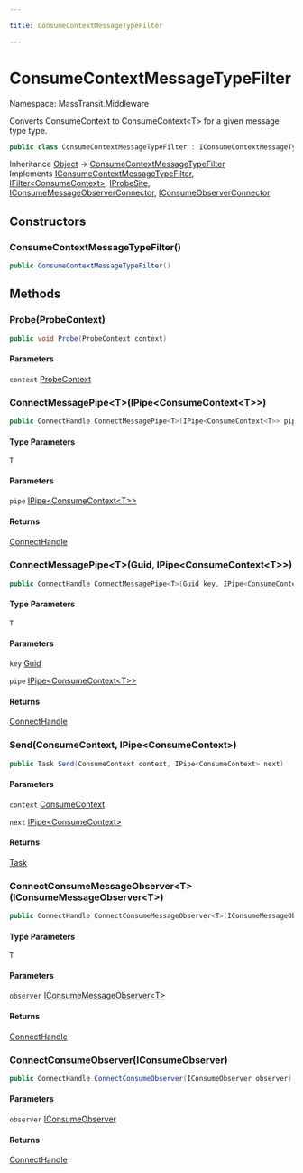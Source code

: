 ```yaml
---

title: ConsumeContextMessageTypeFilter

---
```


# ConsumeContextMessageTypeFilter

Namespace: MassTransit.Middleware

Converts ConsumeContext to ConsumeContext&lt;T&gt; for a given message type
 type.

```csharp
public class ConsumeContextMessageTypeFilter : IConsumeContextMessageTypeFilter, IFilter<ConsumeContext>, IProbeSite, IConsumeMessageObserverConnector, IConsumeObserverConnector
```

Inheritance [Object](https://learn.microsoft.com/en-us/dotnet/api/system.object) → [ConsumeContextMessageTypeFilter](../masstransit-middleware/consumecontextmessagetypefilter)<br/>
Implements [IConsumeContextMessageTypeFilter](../masstransit-middleware/iconsumecontextmessagetypefilter), [IFilter\<ConsumeContext\>](../../masstransit-abstractions/masstransit/ifilter-1), [IProbeSite](../../masstransit-abstractions/masstransit/iprobesite), [IConsumeMessageObserverConnector](../../masstransit-abstractions/masstransit/iconsumemessageobserverconnector), [IConsumeObserverConnector](../../masstransit-abstractions/masstransit/iconsumeobserverconnector)

## Constructors

### **ConsumeContextMessageTypeFilter()**

```csharp
public ConsumeContextMessageTypeFilter()
```

## Methods

### **Probe(ProbeContext)**

```csharp
public void Probe(ProbeContext context)
```

#### Parameters

`context` [ProbeContext](../../masstransit-abstractions/masstransit/probecontext)<br/>

### **ConnectMessagePipe\<T\>(IPipe\<ConsumeContext\<T\>\>)**

```csharp
public ConnectHandle ConnectMessagePipe<T>(IPipe<ConsumeContext<T>> pipe)
```

#### Type Parameters

`T`<br/>

#### Parameters

`pipe` [IPipe\<ConsumeContext\<T\>\>](../../masstransit-abstractions/masstransit/ipipe-1)<br/>

#### Returns

[ConnectHandle](../../masstransit-abstractions/masstransit/connecthandle)<br/>

### **ConnectMessagePipe\<T\>(Guid, IPipe\<ConsumeContext\<T\>\>)**

```csharp
public ConnectHandle ConnectMessagePipe<T>(Guid key, IPipe<ConsumeContext<T>> pipe)
```

#### Type Parameters

`T`<br/>

#### Parameters

`key` [Guid](https://learn.microsoft.com/en-us/dotnet/api/system.guid)<br/>

`pipe` [IPipe\<ConsumeContext\<T\>\>](../../masstransit-abstractions/masstransit/ipipe-1)<br/>

#### Returns

[ConnectHandle](../../masstransit-abstractions/masstransit/connecthandle)<br/>

### **Send(ConsumeContext, IPipe\<ConsumeContext\>)**

```csharp
public Task Send(ConsumeContext context, IPipe<ConsumeContext> next)
```

#### Parameters

`context` [ConsumeContext](../../masstransit-abstractions/masstransit/consumecontext)<br/>

`next` [IPipe\<ConsumeContext\>](../../masstransit-abstractions/masstransit/ipipe-1)<br/>

#### Returns

[Task](https://learn.microsoft.com/en-us/dotnet/api/system.threading.tasks.task)<br/>

### **ConnectConsumeMessageObserver\<T\>(IConsumeMessageObserver\<T\>)**

```csharp
public ConnectHandle ConnectConsumeMessageObserver<T>(IConsumeMessageObserver<T> observer)
```

#### Type Parameters

`T`<br/>

#### Parameters

`observer` [IConsumeMessageObserver\<T\>](../../masstransit-abstractions/masstransit/iconsumemessageobserver-1)<br/>

#### Returns

[ConnectHandle](../../masstransit-abstractions/masstransit/connecthandle)<br/>

### **ConnectConsumeObserver(IConsumeObserver)**

```csharp
public ConnectHandle ConnectConsumeObserver(IConsumeObserver observer)
```

#### Parameters

`observer` [IConsumeObserver](../../masstransit-abstractions/masstransit/iconsumeobserver)<br/>

#### Returns

[ConnectHandle](../../masstransit-abstractions/masstransit/connecthandle)<br/>
